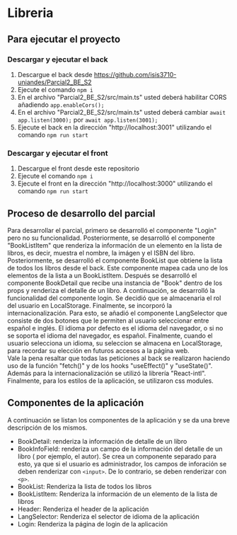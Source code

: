 # Libreria
## Para ejecutar el proyecto
### Descargar y ejecutar el back
1. Descargue el back desde https://github.com/isis3710-uniandes/Parcial2_BE_S2
2. Ejecute el comando ```npm i```
3. En el archivo "Parcial2_BE_S2/src/main.ts" usted deberá habilitar CORS añadiendo ```app.enableCors();```
4. En el archivo "Parcial2_BE_S2/src/main.ts" usted deberá cambiar ```await app.listen(3000);```
por ```await app.listen(3001);```
5. Ejecute el back en la dirección "http://localhost:3001" utilizando el comando ```npm run start```
### Descargar y ejecutar el front
1. Descargue el front desde este repositorio
2. Ejecute el comando ```npm i```
3. Ejecute el front en la dirección "http://localhost:3000" utilizando el comando ```npm run start```

## Proceso de desarrollo del parcial
Para desarrollar el parcial, primero se desarrolló el componente "Login" pero no
su funcionalidad. Posteriormente, se desarrolló el componente "BookListItem"
que renderiza la información de un elemento en la lista de libros, es decir,
muestra el nombre, la imágen y el ISBN del libro. Posteriormente, se desarrolló
el componente BookList que obtiene la lista de todos los libros desde el back.
Este componente mapea cada uno de los elementos de la lista a un BookListItem.
Después se desarrolló el componente BookDetail que recibe una instancia de
"Book" dentro de los props y renderiza el detalle de un libro. A continuación,
se desarrolló la funcionalidad del componente login. Se decidió que se
almacenaria el rol del usuario en LocalStorage. Finalmente, se incorporó la
internacionalización. Para esto, se añadió el componente LangSelector que
consiste de dos botones que le permiten al usuario seleccionar entre español
e inglés. El idioma por defecto es el idioma del navegador, o si no se soporta
el idioma del navegador, es español. Finalmente, cuando el usuario selecciona
un idioma, su seleccion se almacena en LocalStorage, para recordar su elección
en futuros accesos a la página web.<br>
Vale la pena resaltar que todas las peticiones al back se realizaron haciendo
uso de la función "fetch()" y de los hooks "useEffect()" y "useState()". Además
para la internacionalización se utilizó la librería "React-intl". Finalmente,
para los estilos de la aplicación, se utilizaron css modules.


## Componentes de la aplicación
A continuación se listan los componentes de la aplicación y se da una breve
descripción de los mismos.
- BookDetail: renderiza la información de detalle de un libro
- BookInfoField: renderiza un campo de la información del detalle de un libro (
por ejemplo, el autor). Se crea un componente separado para esto, ya que
si el usuario es administrador, los campos de inforación se deben renderizar
con ```<input>```. De lo contrario, se deben renderizar con ```<p>```.
- BookList: Renderiza la lista de todos los libros
- BookListItem: Renderiza la información de un elemento de la lista de libros
- Header: Renderiza el header de la aplicación
- LangSelector: Renderiza el selector de idioma de la aplicación
- Login: Renderiza la página de login de la aplicación